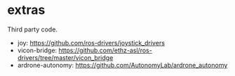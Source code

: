 # extras
Third party code.

* joy: https://github.com/ros-drivers/joystick_drivers 
* vicon-bridge: https://github.com/ethz-asl/ros-drivers/tree/master/vicon_bridge
* ardrone-autonomy: https://github.com/AutonomyLab/ardrone_autonomy
